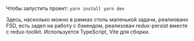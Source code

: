 Чтобы запустить проект:
`yarn install
yarn dev`

Здесь, насколько можно в рамках столь маленькой задачи, реалиовано FSD, 
есть задел на работу с бэкендом, реализован redux-persist вместе с redux-toolkit.
Используется TypeScript, Vite для сборки.
